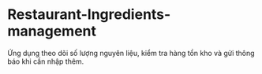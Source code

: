 # Restaurant-Ingredients-management
Ứng dụng theo dõi số lượng nguyên liệu, kiểm tra hàng tồn kho và gửi thông báo khi cần nhập thêm.
